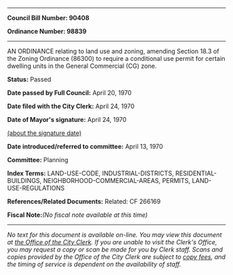 

********

**Council Bill Number: 90408**
   
**Ordinance Number: 98839**
********

 AN ORDINANCE relating to land use and zoning, amending Section 18.3 of the Zoning Ordinance (86300) to require a conditional use permit for certain dwelling units in the General Commercial (CG) zone.

**Status:** Passed
   
**Date passed by Full Council:** April 20, 1970
   
**Date filed with the City Clerk:** April 24, 1970
   
**Date of Mayor's signature:** April 24, 1970
   
[(about the signature date)](/~public/approvaldate.htm)
   
   
   
**Date introduced/referred to committee:** April 13, 1970
   
**Committee:** Planning
   
   
**Index Terms:** LAND-USE-CODE, INDUSTRIAL-DISTRICTS, RESIDENTIAL-BUILDINGS, NEIGHBORHOOD-COMMERCIAL-AREAS, PERMITS, LAND-USE-REGULATIONS

**References/Related Documents:** Related: CF 266169

**Fiscal Note:**_(No fiscal note available at this time)_
********

_No text for this document is available on-line. You may view this document at [the Office of the City Clerk](http://www.seattle.gov/leg/clerk/contactUs.htm). If you are unable to visit the Clerk's Office, you may request a copy or scan be made for you by Clerk staff. Scans and copies provided by the Office of the City Clerk are subject to [copy fees](http://clerk.seattle.gov/~public/clerkfees.htm), and the timing of service is dependent on the availability of staff._

